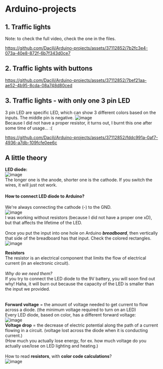 # Arduino-projects


## 1. Traffic lights    
Note: to check the full video, check the one in the files.  

https://github.com/Dacili/Arduino-projects/assets/37112852/7b2fc3e4-073a-40e8-872f-6b7f343d0ce7

## 2. Traffic lights with buttons




https://github.com/Dacili/Arduino-projects/assets/37112852/7bef21aa-ae52-4b95-8cda-08a748d80ced


## 3. Traffic lights - with only one 3 pin LED

3 pin LED are specific LED, which can show 3 different colors based on the inputs. The middle pin is negative.
![image](https://github.com/Dacili/Arduino-projects/assets/37112852/b949792d-b3ea-4e4a-a7f3-23a994145578)  
Because I did not have a proper resistor, it turns out, I burnt this one after some time of usage... :(  



https://github.com/Dacili/Arduino-projects/assets/37112852/fddc991a-0af7-4936-a7db-109fcfe0ee6c

## A little theory 

**LED diode:**  
![image](https://github.com/Dacili/Arduino-projects/assets/37112852/87264161-2ad0-45e4-96d1-92e1480de292)  
The longer one is the anode, shorter one is the cathode. If you switch the wires, it will just not work.   
#### How to connect LED diode to Arduino?  
We're always connecting the cathode (-) to the GND.   
![image](https://github.com/Dacili/Arduino-projects/assets/37112852/5bb9c8ee-4708-4dac-bec3-a1bb1ff03225)  
I was working without resistors (because I did not have a proper one xD), but that affects the lifetime of the LED. 
<br/><br/>
Once you put the input into one hole on Arduino ***breadboard***, then vertically that side of the breadboard has that input. Check the colored rectangles.  
![image](https://github.com/Dacili/Arduino-projects/assets/37112852/db512a99-638c-4f88-a300-88a590ecfec1)

**Resistors**  
The resistor is an electrical component that limits the flow of electrical current (in an electronic circuit).<br/><br/>
*Why do we need them?*  
If you try to connect the LED diode to the 9V battery, you will soon find out why! Haha, it will burn out because the capacity of the LED is smaller than the input we provided.   
 <br/><br/>
  **Forward voltage** = the amount of voltage needed to get current to flow across a diode. (the minimum voltage required to turn on an LED)<br/> 
 Every LED diode, based on color, has a different forward voltage:  
 ![image](https://github.com/Dacili/Arduino-projects/assets/37112852/6f3570ab-638d-4a6b-a522-574af32754c9)   
 **Voltage drop** = the decrease of electric potential along the path of a current flowing in a circuit. (voltage lost across the diode when it is conducting current.)    
 (How much you actually lose energy, for ex. how much voltage do you actually use/lose on LED lighting and heating.)  
<br/>
How to read **resistors**, with **color code calculations**?  
 ![image](https://github.com/Dacili/Arduino-projects/assets/37112852/49985f44-1b95-4fdf-b2ed-c2c75593a6c8)    <br/><br/>



